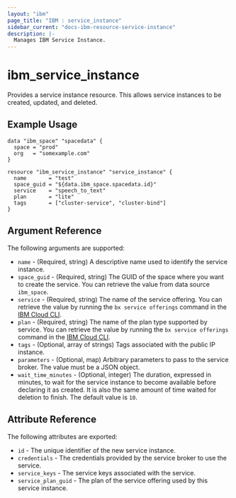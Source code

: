 ```yaml
---
layout: "ibm"
page_title: "IBM : service_instance"
sidebar_current: "docs-ibm-resource-service-instance"
description: |-
  Manages IBM Service Instance.
---
```


# ibm\_service_instance

Provides a service instance resource. This allows service instances to be created, updated, and deleted.

## Example Usage

```hcl
data "ibm_space" "spacedata" {
  space = "prod"
  org   = "somexample.com"
}

resource "ibm_service_instance" "service_instance" {
  name       = "test"
  space_guid = "${data.ibm_space.spacedata.id}"
  service    = "speech_to_text"
  plan       = "lite"
  tags       = ["cluster-service", "cluster-bind"]
}
```

## Argument Reference

The following arguments are supported:

* `name` - (Required, string) A descriptive name used to identify the service instance.
* `space_guid` - (Required, string) The GUID of the space where you want to create the service. You can retrieve the value from data source `ibm_space`.
* `service` - (Required, string) The name of the service offering. You can retrieve the value by running the `bx service offerings` command in the [IBM Cloud CLI](https://console.bluemix.net/docs/cli/reference/bluemix_cli/get_started.html#getting-started).
* `plan` - (Required, string) The name of the plan type supported by service. You can retrieve the value by running the `bx service offerings` command in the [IBM Cloud CLI](https://console.bluemix.net/docs/cli/reference/bluemix_cli/get_started.html#getting-started).
* `tags` - (Optional, array of strings) Tags associated with the public IP instance.
* `parameters` - (Optional, map) Arbitrary parameters to pass to the service broker. The value must be a JSON object.
* `wait_time_minutes` - (Optional, integer) The duration, expressed in minutes, to wait for the service instance to become available before declaring it as created. It is also the same amount of time waited for deletion to finish. The default value is `10`.

## Attribute Reference

The following attributes are exported:

* `id` - The unique identifier of the new service instance.
* `credentials` - The credentials provided by the service broker to use the service.
* `service_keys` - The service keys associated with the service.
* `service_plan_guid` - The plan of the service offering used by this service instance.
